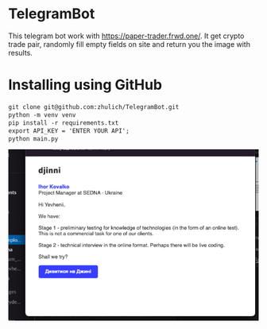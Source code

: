 # TelegramBot
This telegram bot work with https://paper-trader.frwd.one/.
It get crypto trade pair, randomly fill empty fields on site and  return you the image with results. 

# Installing using GitHub
```shell
git clone git@github.com:zhulich/TelegramBot.git
python -m venv venv
pip install -r requirements.txt
export API_KEY = 'ENTER YOUR API';
python main.py
```
![](tgbot.png)